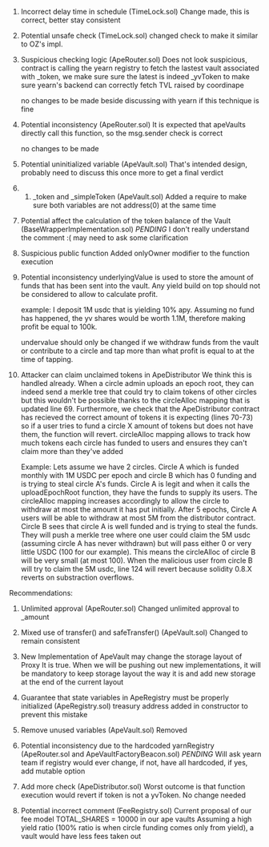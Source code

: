 

1. Incorrect delay time in schedule (TimeLock.sol)
	Change made, this is correct, better stay consistent

2. Potential unsafe check  (TimeLock.sol)
	changed check to make it similar to OZ's impl.

3. Suspicious checking logic (ApeRouter.sol)
	Does not look suspicious, contract is calling the yearn registry to fetch the lastest vault associated with _token,
	we make sure sure the latest is indeed _yvToken to make sure yearn's backend can correctly fetch TVL raised by coordinape

	no changes to be made beside discussing with yearn if this technique is fine

4. Potential inconsistency (ApeRouter.sol)
	It is expected that apeVaults directly call this function, so the msg.sender check is correct

	no changes to be made

5. Potential uninitialized variable (ApeVault.sol)
	That's intended design, probably need to discuss this once more to get a final verdict

5. 1. _token and _simpleToken (ApeVault.sol)
	Added a require to make sure both variables are not address(0) at the same time

6. Potential affect the calculation of the token balance of the Vault (BaseWrapperImplementation.sol) *PENDING*
	I don't really understand the comment :( may need to ask some clarification

7. Suspicious public function
	Added onlyOwner modifier to the function execution

8. Potential inconsistency
	underlyingValue is used to store the amount of funds that has been sent into the vault. Any yield build on top should not be considered to allow to calculate profit.

	example: I deposit 1M usdc that is yielding 10% apy. Assuming no fund has happened, the yv shares would be worth 1.1M, therefore making profit be equal to 100k. 

	undervalue should only be changed if we withdraw funds from the vault or contribute to a circle and tap more than what profit is equal to at the time of tapping.

9. Attacker can claim unclaimed tokens in ApeDistributor 
	We think this is handled already.
	When a circle admin uploads an epoch root, they can indeed send a merkle tree that could try to claim tokens of other circles but this wouldn't be possible thanks to the circleAlloc mapping that is updated line 69. Furthermore, we check that the ApeDistributor contract has recieved the correct amount of tokens it is expecting (lines 70-73) so if a user tries to fund a circle X amount of tokens but does not have them, the function will revert.
	circleAlloc mapping allows to track how much tokens each circle has funded to users and ensures they can't claim more than they've added

	Example: 
	Lets assume we have 2 circles. Circle A which is funded monthly with 1M USDC per epoch and circle B which has 0 funding and is trying to steal circle A's funds.
	Circle A is legit and when it calls the uploadEpochRoot function, they have the funds to supply its users. The circleAlloc mapping increases accordingly to allow the circle to withdraw at most the amount it has put initially. After 5 epochs, Circle A users will be able to withdraw at most 5M from the distributor contract. Circle B sees that circle A is well funded and is trying to steal the funds. They will push a merkle tree where one user could claim the 5M usdc (assuming circle A has never withdrawn) but will pass either 0 or very little USDC (100 for our example). This means the circleAlloc of circle B will be very small (at most 100). When the malicious user from circle B will try to claim the 5M usdc, line 124 will revert because solidity 0.8.X reverts on substraction overflows.

Recommendations:

1. Unlimited approval (ApeRouter.sol)
	Changed unlimited approval to _amount

2. Mixed use of transfer() and safeTransfer() (ApeVault.sol)
	Changed to remain consistent

3. New Implementation of ApeVault may change the storage layout of Proxy
	It is true. When we will be pushing out new implementations, it will be mandatory to keep storage layout the way it is and add new storage at the end of the current layout

4. Guarantee that state variables in ApeRegistry must be properly initialized (ApeRegistry.sol)
	treasury address added in constructor to prevent this mistake

5. Remove unused variables (ApeVault.sol)
	Removed

6. Potential inconsistency due to the hardcoded yarnRegistry (ApeRouter.sol and ApeVaultFactoryBeacon.sol) *PENDING*
	Will ask yearn team if registry would ever change, if not, have all hardcoded, if yes, add mutable option

7. Add more check (ApeDistributor.sol)
	Worst outcome is that function execution would revert if token is not a yvToken. No change needed

8. Potential incorrect comment (FeeRegistry.sol)
	Current proposal of our fee model
	TOTAL_SHARES = 10000 in our ape vaults
	Assuming a high yield ratio (100% ratio is when circle funding comes only from yield), a vault would have less fees taken out
	